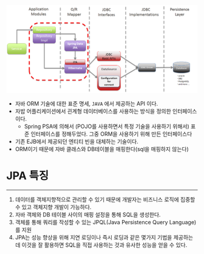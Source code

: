 ![](../../images/jpa/JPA간단설명.png)
- 자바 ORM 기술에 대한 표준 명세, `JAVA` 에서 제공하는 API 이다.
- 자밥 어플리케이션에서 괸계형 데이터베이스를 사용하는  방식을 정의한 인터페이스 이다.
    - Spring PSA에 의해서 (POJO를 사용하면서 특정 기술을 사용하기 위해서) 표준 인터페이스를 정해두었다. 그중 ORM을 사용하기 위해 만든 인터페이스다
- 기존 EJB에서 제공되던 엔티티 빈을 대체하는 기술이다.
- ORM이기 때문에 자바 클래스와 DB테이블을 매핑한다(sql을 매핑하지 않는다)
# JPA 특징

---

1. 데이터를 객체지향적으로 관리할 수 있기 때문에 개발자는 비즈니스 로직에 집중할 수 있고 객체지향 개발이 가능하다.
2. 자바 객체와 DB 테이블 사이의 매핑 설정을 통해 SQL을 생성한다.
3. 객체를 통해 쿼리를 작성할 수 있는 JPQL(Java Persistence Query Language)를 지원
4. JPA는 성능 향상을 위해 지연 로딩이나 즉시 로딩과 같은 몇가지 기법을 제공하는데 이것을 잘 활용하면 SQL을 직접 사용하는 것과 유사한 성능을 얻을 수 있다.